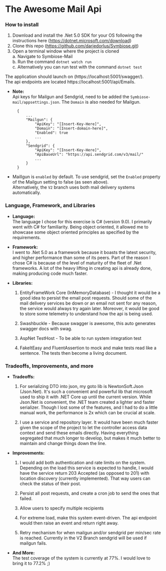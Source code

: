 # The Awesome Mail Api

### How to install

1. Download and install the .Net 5.0 SDK for your OS following the instructions here (https://dotnet.microsoft.com/download)
2. Clone this repo (https://github.com/dariedorlus/Symbiose.git)
3. Open a terminal window where the project is cloned  
    a. Navigate to Symbiose-Mail  
    b. Run the command `dotnet watch run`  
    c. Alternatively you can run test with the command `dotnet test`

The application should launch on (https://localhost:5001/swagger/).  
The api endpoints are located https://localhost:5001/api/Emails.

- **Note:**  
    Api keys for Mailgun and Sendgrid, need to be added the `Symbiose-mail/appsettings.json`. The `Domain` is also needed for Mailgun.

        {
            ...
            "Mailgun": {
                "ApiKey": "[Insert-Key-Here]",
                "Domain": "[Insert-domain-here]",
                "Enabled": true 
                ...
            },
            "Sendgrid": {
                "ApiKey": "[Insert-Key-Here]",
                "ApiBaseUrl": "https://api.sendgrid.com/v3/mail/"
                ...
            }
        }

- Maillgun is `enabled` by default. To use sendgrid, set the `Enabled` property of the  Mailgun setting to false (as seen above).  
Alternatively, the `V2` branch uses both mail delivery systems automatically.


### Language, Framework, and Libraries

- **Language:**  
    The language I chose for this exercise is C# (version 9.0). I primarily went with C# for familiarity. Being object oriented, it allowed me to showcase some object oriented principles as specified by the requirements.  

- **Framework:**  
    I went to .Net 5.0 as a framework because it boasts the latest security, and higher performance than some of its peers. Part of the reason I chose C# is because of the level of maturity of the fleet  of .Net frameworks. A lot of the heavy lifting in creating api is already done, making producing code much faster.

- **Libraries:**  
    1. EntityFrameWork Core (InMemoryDatabase) - I thought it would be a good idea to persist the email post requests. Should some of the mail delivery services be down or an email not sent for any reason, the service would always try again later. Moreover, it would be good to store some telemetry to understand how the api is being used.  

    2. Swashbuckle - Because swagger is awesome, this auto generates swagger docs with swag.

    3. AspNet TestHost - To be able to run system integration test

    4. FakeItEasy and FluentAssertion to mock and make tests read like a sentence. The tests then become a living document.  

### Tradeoffs, Improvements, and more

- **Tradeoffs:**  
    1. For serializing DTO into json, my goto lib is NewtonSoft.Json (Json.Net). It's such a convenient and powerful lib that microsoft used to ship it with .NET Core up until the current version. While Json.Net is convenient, the .NET team created a lighter and faster serializer. Though I lost some of the features, and I had to do a little manual work, the performance is 2x which can be crucial at scale.  

    2. I use a service and repository layer. It would have been much faster given the scope of the project to let the controller access data context and send these emails directly. Having everything segregated that much longer to develop, but makes it much better to maintain and change things down the line.  

- **Improvements:**  
    1. I would add both authentication and rate limits on the system. Depending on the load this service is expected to handle, I would have the service return 203 Accepted (as opposed to 201) with location discovery (currently implemented). That way users can check the status of their post.

    2. Persist all post requests, and create a cron job to send the ones that failed.

    3. Allow users to specify multiple recipients

    4. For extreme load, make this system event-driven. The api endpoint would then raise an event and return right away.

    5. Retry mechanism for when mailgun and/or sendgrid  per min/sec rate is reached. Currently in the V2 Branch sendgrid will be used if mailgun fails.

- **And More:**  
    The test coverage of the system is currently at 77%. I would love to bring it to 77.2% ;)

